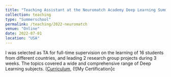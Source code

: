 ```yaml
---
title: "Teaching Assistant at the Neuromatch Academy Deep Learning Summerschool"
collection: teaching
type: "Summerschool"
permalink: /teaching/2022-neuromatch
venue: "Online"
date: 2022-07-01
location: "USA"
---
```


I was selected as TA for full-time supervision on the learning of 16 students from
different countries, and leading 2 research group projects during 3 weeks. The topics covered a wide and comprehensive range of Deep Learning subjects. ([Curriculum](https://deeplearning.neuromatch.io/tutorials/intro.html), (![My Certification]c
